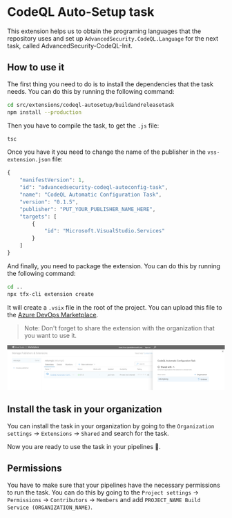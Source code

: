# CodeQL Auto-Setup task

This extension helps us to obtain the programing languages that the repository uses and set up `AdvancedSecurity.CodeQL.Language` for the next task, called AdvancedSecurity-CodeQL-Init.

## How to use it

The first thing you need to do is to install the dependencies that the task needs. You can do this by running the following command:

```bash
cd src/extensions/codeql-autosetup/buildandreleasetask
npm install --production
```

Then you have to compile the task, to get the `.js` file:

```bash
tsc
```

Once you have it you need to change the name of the publisher in the `vss-extension.json` file:

```javascript
{
    "manifestVersion": 1,
    "id": "advancedsecurity-codeql-autoconfig-task",
    "name": "CodeQL Automatic Configuration Task",
    "version": "0.1.5",
    "publisher": "PUT_YOUR_PUBLISHER_NAME_HERE",
    "targets": [
        {
            "id": "Microsoft.VisualStudio.Services"
        }
    ]   
}
```

And finally, you need to package the extension. You can do this by running the following command:

```bash
cd ..
npx tfx-cli extension create
```

It will create a `.vsix` file in the root of the project. You can upload this file to the [Azure DevOps Marketplace](https://marketplace.visualstudio.com/manage).

> Note: Don't forget to share the extension with the organization that you want to use it.

<img src="docs/images/share-the-task-with-your-ado-orgs.png" />

## Install the task in your organization

You can install the task in your organization by going to the `Organization settings` -> `Extensions` -> `Shared` and search for the task.

Now you are ready to use the task in your pipelines 🎉.

## Permissions

You have to make sure that your pipelines have the necessary permissions to run the task. You can do this by going to the `Project settings` -> `Permissions` -> `Contributors` -> `Members` and add `PROJECT_NAME Build Service (ORGANIZATION_NAME)`.